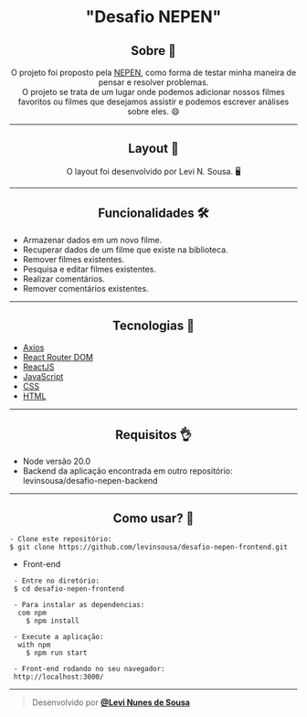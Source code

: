 <h1 align="center">"Desafio NEPEN"</h1>

<h2 align="center">Sobre 📖</h2>
   
   <p align="center">
      O projeto foi proposto pela <a href="http://www.nepen.org.br">NEPEN</a>, como forma de testar minha maneira de pensar e resolver problemas.<br>
      O projeto se trata de um lugar onde podemos adicionar nossos filmes favoritos ou filmes que desejamos assistir e podemos escrever análises sobre eles. 😄<br>
      
   </p>

---

<h2 align="center">Layout 🎨</h2>

   <p align="center">
      O layout foi desenvolvido por Levi N. Sousa. 🖥️
   </p>

---

<h2 align="center">Funcionalidades 🛠️</h2>

- Armazenar dados em um novo filme.
- Recuperar dados de um filme que existe na biblioteca.
- Remover filmes existentes.
- Pesquisa e editar filmes existentes.
- Realizar comentários.
- Remover comentários existentes.

---

<h2 align="center">Tecnologias 🚀</h2>

- [Axios](https://axios-http.com/ptbr/)
- [React Router DOM](https://reactrouter.com/en/main)
- [ReactJS](https://react.dev/)
- [JavaScript](https://www.javascript.com/)
- [CSS](https://developer.mozilla.org/pt-BR/docs/Web/CSS)
- [HTML](https://html.com/)

---

<h2 align="center">Requisitos 👌</h2>

   - Node versão 20.0
   - Backend da aplicação encontrada em outro repositório: levinsousa/desafio-nepen-backend

---

<h2 align="center">Como usar? 🤔</h2>

   ```
   - Clone este repositório:
   $ git clone https://github.com/levinsousa/desafio-nepen-frontend.git

  ```
  - Front-end

  ```
   - Entre no diretório:
   $ cd desafio-nepen-frontend

   - Para instalar as dependencias:
    com npm
      $ npm install

   - Execute a aplicação:
    with npm
      $ npm run start

   - Front-end rodando no seu navegador:
   http://localhost:3000/ 
  ```

---

   >Desenvolvido por **[@Levi Nunes de Sousa](https://www.linkedin.com/in/levinsousa/)**
